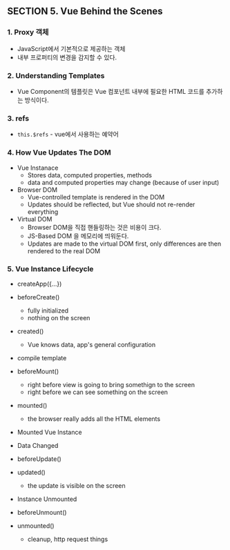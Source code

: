 
## SECTION 5. Vue Behind the Scenes

### 1. Proxy 객체

* JavaScript에서 기본적으로 제공하는 객체
* 내부 프로퍼티의 변경을 감지할 수 있다.

### 2. Understanding Templates

* Vue Component의 템플릿은 Vue 컴포넌트 내부에 필요한 HTML 코드를 추가하는 방식이다.

### 3. refs

* `this.$refs` - vue에서 사용하는 예약어

### 4. How Vue Updates The DOM

* Vue Instanace 
    * Stores data, computed properties, methods
    * data and computed properties may change (because of user input)
* Browser DOM
    * Vue-controlled template is rendered in the DOM
    * Updates should be reflected, but Vue should not re-render everything
* Virtual DOM
    * Browser DOM을 직접 핸들링하는 것은 비용이 크다.
    * JS-Based DOM 을 메모리에 띄워둔다.
    * Updates are made to the virtual DOM first, only differences are then rendered to the real DOM

### 5. Vue Instance Lifecycle

* createApp({...})
* beforeCreate()
    * fully initialized
    * nothing on the screen 
* created()
    * Vue knows data, app's general configuration

* compile template
* beforeMount()
    * right before view is going to bring somethign to the screen
    * right before we can see something on the screen
* mounted()
    * the browser really adds all the HTML elements

* Mounted Vue Instance
* Data Changed
* beforeUpdate()
* updated()
    * the update is visible on the screen 

* Instance Unmounted
* beforeUnmount()
* unmounted()
    * cleanup, http request things